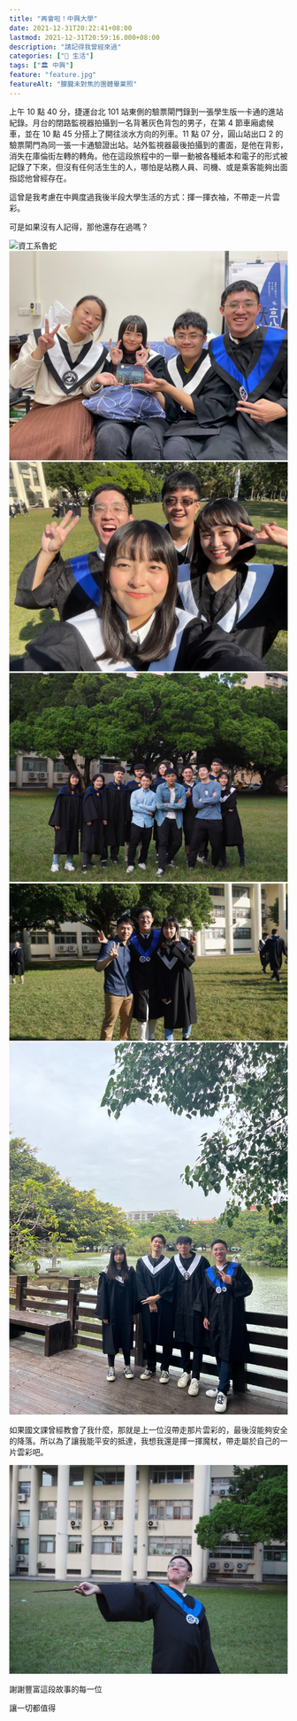 ```yaml
---
title: "再會啦！中興大學"
date: 2021-12-31T20:22:41+08:00
lastmod: 2021-12-31T20:59:16.000+08:00
description: "請記得我曾經來過"
categories: ["🍫 生活"]
tags: ["🏛 中興"]
feature: "feature.jpg"
featureAlt: "朦朧未對焦的團體畢業照"
---
```



上午 10 點 40 分，捷運台北 101 站東側的驗票閘門錄到一張學生版一卡通的進站紀錄。月台的閉路監視器拍攝到一名背著灰色背包的男子，在第 4 節車廂處候車，並在 10 點 45 分搭上了開往淡水方向的列車。11 點 07 分，圓山站出口 2 的驗票閘門為同一張一卡通驗證出站。站外監視器最後拍攝到的畫面，是他在背影，消失在庫倫街左轉的轉角。他在這段旅程中的一舉一動被各種紙本和電子的形式被記錄了下來，但沒有任何活生生的人，哪怕是站務人員、司機、或是乘客能夠出面指認他曾經存在。

這曾是我考慮在中興度過我後半段大學生活的方式：揮一揮衣袖，不帶走一片雲彩。

可是如果沒有人記得，那他還存在過嗎？

![資工系魯蛇](cs-department-1.jpg)
![劇坊我的愛](drama-1.jpg)
![劇坊我的愛](drama-2.jpg)
![NLP 實驗室](nlplab-1.jpg)
![NLP 實驗室](nlplab-2.jpg)
![邊緣轉學轉系小圈圈](the-trans.jpg)

如果國文課曾經教會了我什麼，那就是上一位沒帶走那片雲彩的，最後沒能夠安全的降落。所以為了讓我能平安的抵達，我想我還是揮一揮魔杖，帶走屬於自己的一片雲彩吧。

![揮一揮魔杖](swish-the-wand.jpg)

謝謝豐富這段故事的每一位

讓一切都值得
